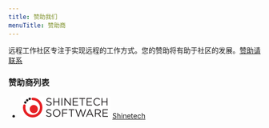 ```yaml
---
title: 赞助我们
menuTitle: 赞助商
---
```


远程工作社区专注于实现远程的工作方式。您的赞助将有助于社区的发展。[赞助请联系](mailto:core@telwork.club?subject=sponsors)

### 赞助商列表

- ![Shinetech](./shinetech-logo.png) [Shinetech](https://www.shinetechsoftware.com)
